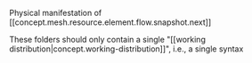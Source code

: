 
Physical manifestation of [[concept.mesh.resource.element.flow.snapshot.next]]

These folders should only contain a single "[[working distribution|concept.working-distribution]]", i.e., a single syntax
